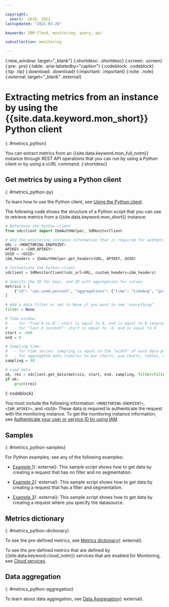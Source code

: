```yaml
---

copyright:
  years:  2018, 2021
lastupdated: "2021-03-28"

keywords: IBM Cloud, monitoring, query, api

subcollection: monitoring

---
```


{:new_window: target="_blank"}
{:shortdesc: .shortdesc}
{:screen: .screen}
{:pre: .pre}
{:table: .aria-labeledby="caption"}
{:codeblock: .codeblock}
{:tip: .tip}
{:download: .download}
{:important: .important}
{:note: .note}
{:external: target="_blank" .external}

# Extracting metrics from an instance by using the {{site.data.keyword.mon_short}} Python client
{: #metrics_python}

You can extract metrics from an {{site.data.keyword.mon_full_notm}} instance through REST API operations that you can run by using a Python client or by using a cURL command.
{:shortdesc}


## Get metrics by using a Python client
{: #metrics_python-py}

To learn how to use the Python client, see [Using the Python client](/docs/monitoring?topic=monitoring-python-client).

The following code shows the structure of a Python script that you can use to retrieve metrics from a {{site.data.keyword.mon_short}} instance:


```python
# Reference the Python client
from sdcclient import IbmAuthHelper, SdMonitorClient

# Add the monitoring instance information that is required for authentication
URL = <MONITORING-ENDPOINT> 
APIKEY = <IAM_APIKEY>
GUID = <GUID>
ibm_headers = IbmAuthHelper.get_headers(URL, APIKEY, GUID)

# Instantiate the Python client 
sdclient = SdMonitorClient(sdc_url=URL, custom_headers=ibm_headers)

# Specify the ID for keys, and ID with aggregation for values
metrics = [
    {"id": "cpu.used.percent", "aggregations": {"time": "timeAvg", "group": "avg"}}
]

# Add a data filter or set to None if you want to see "everything"
filter = None

# Time window:
#   - for "from A to B": start is equal to A, end is equal to B (expressed in seconds)
#   - for "last X seconds": start is equal to -X, end is equal to 0
start = -600
end = 0

# Sampling time:
#   - for time series: sampling is equal to the "width" of each data point (expressed in seconds)
#   - for aggregated data (similar to bar charts, pie charts, tables, etc.): sampling is equal to 0
sampling = 60

# Load data
ok, res = sdclient.get_data(metrics, start, end, sampling, filter=filter)
if ok:
    print(res)
```
{: codeblock}


You must include the following information: `<MONITORING-ENDPOINT>`, `<IAM_APIKEY>`, and `<GUID>` These data is required to authenticate the request with the monitoring instance. To get the monitoring instance information, see [Authenticate your user or service ID by using IAM](/docs/monitoring?topic=monitoring-python-client#python-client-iam-auth).



## Samples
{: #metrics_python-samples}

For Python examples, see any of the following examples:
* [Example 1](https://github.com/draios/python-sdc-client/blob/master/examples/get_data_simple.py){: external}: This  sample script  shows how to get data by creating a request that has no filter and no segmentation.

* [Example 2](https://github.com/draios/python-sdc-client/blob/master/examples/get_data_advanced.py){: external}: This sample script shows how to get data by creating a request that has a filter and segmentation.

* [Example 3](https://github.com/draios/python-sdc-client/blob/master/examples/get_data_datasource.py){: external}: This sample script shows how to get data by creating a request where you specify the datasource.




## Metrics dictionary
{: #metrics_python-dictionary}

To see the pre-defined metrics, see [Metrics dictionary](https://docs.sysdig.com/en/metrics-dictionary.html){: external}.

To see the pre-defined metrics that are defined by {{site.data.keyword.cloud_notm}} services that are enabled for Monitoring, see [Cloud services](/docs/monitoring?topic=monitoring-cloud_services). 


## Data aggregation
{: #metrics_python-aggregation}


To learn about data aggregation, see [Data Aggregation](https://docs.sysdig.com/en/data-aggregation.html){: external}.

